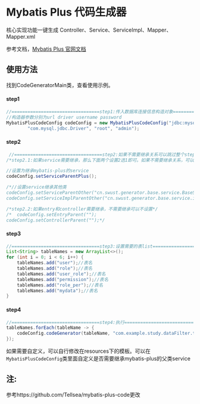 # Mybatis Plus 代码生成器



核心实现功能一键生成 Controller、Service、ServiceImpl、Mapper、Mapper.xml

参考文档，[Mybatis Plus 官网文档](https://mp.baomidou.com/guide/generator.html)


## 使用方法

找到CodeGeneratorMain类，查看使用示例。

#### step1
```java
//=================================step1:传入数据库连接信息构造对象===============================================
//构造器参数分别为url driver username password
MybatisPlusCodeConfig codeConfig = new MybatisPlusCodeConfig("jdbc:mysql://localhost:3306/study?useUnicode=true&characterEncoding=utf-8&useSSL=true&serverTimezone=UTC",
        "com.mysql.jdbc.Driver", "root", "admin");
```
#### step2
```java
 //=================================step2:如果不需要继承关系可以跳过整个step2===============================================
/*step2.1:如果service需要继承，那么下面两个设置2选1即可。如果不需要继承关系，可以不设置，两个都注销即可*/

//设置为继承mybatis-plus的service
codeConfig.setServiceParentPlus();

/*//设置service继承其他类
codeConfig.setServiceParentOther("cn.swust.generator.base.service.BaseService");
codeConfig.setServiceImplParentOther("cn.swust.generator.base.service.impl.BaseServiceImpl");*/

/*step2.2:如果entry和controller需要继承，不需要继承可以不设置*/
/*  codeConfig.setEntryParent("");
codeConfig.setControllerParent("");*/
```
#### step3
```java
//=================================step3:设置需要的表list===============================================
List<String> tableNames = new ArrayList<>();
for (int i = 0; i < 6; i++) {
    tableNames.add("user");//表名
    tableNames.add("role");//表名
    tableNames.add("user_role");//表名
    tableNames.add("permission");//表名
    tableNames.add("role_per");//表名
    tableNames.add("mydata");//表名
}
```
#### step4
```java
//=================================step4:执行===============================================
tableNames.forEach(tableName -> {
    codeConfig.codeGenerator(tableName, "com.example.study.dataFilter.test");
});
```

如果需要自定义，可以自行修改在resources下的模板。可以在`MybatisPlusCodeConfig`类里面自定义是否需要继承mybatis-plus的父类service

## 注:
参考https://github.com/Tellsea/mybatis-plus-code更改
